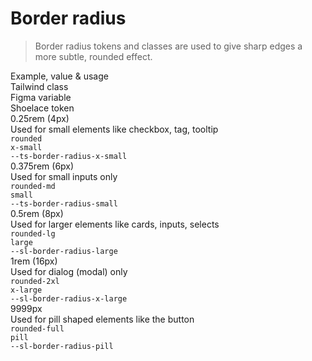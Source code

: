 # Border radius

> Border radius tokens and classes are used to give sharp edges a more subtle, rounded effect.

<sl-card class="token-style" style="margin-top: var(--ts-spacing-2x-large);">
  <div slot="header" class="token-style--header">
    <div>Example, value &amp; usage</div>
    <div>Tailwind class</div>
    <div>Figma variable</div>
    <div>Shoelace token</div>
  </div>
  <div class="token-style">
    <div><div class="border-radius-demo" style="border-radius: var(--ts-border-radius-x-small); width: 6rem; margin-bottom: var(--sl-spacing-small);"></div>
    <div style="font-weight: var(--ts-font-semibold)">0.25rem (4px)</div>
    <div>Used for small elements like checkbox, tag, tooltip</div>
  </div>
    <div><code>rounded</code></div>
    <div><code>x-small</code></div>
    <div><code>--ts-border-radius-x-small</code></div>
  </div>
  <div class="token-style">
    <div><div class="border-radius-demo" style="border-radius: var(--ts-border-radius-small); width: 6rem; margin-bottom: var(--sl-spacing-small);"></div>
    <div style="font-weight: var(--ts-font-semibold)">0.375rem (6px)</div>
    <div>Used for small inputs only</div>
  </div>
    <div><code>rounded-md</code></div>
    <div><code>small</code></div>
    <div><code>--ts-border-radius-small</code></div>
  </div>
  <div class="token-style">
    <div><div class="border-radius-demo" style="border-radius: var(--sl-border-radius-large); width: 6rem; margin-bottom: var(--sl-spacing-small);"></div>
    <div style="font-weight: var(--ts-font-semibold)">0.5rem (8px)</div>
    <div>Used for larger elements like cards, inputs, selects</div>
  </div>
    <div><code>rounded-lg</code></div>
    <div><code>large</code></div>
    <div><code>--sl-border-radius-large</code></div>
  </div>
  <div class="token-style">
    <div><div class="border-radius-demo" style="border-radius: var(--sl-border-radius-x-large); width: 6rem; margin-bottom: var(--sl-spacing-small);"></div>
    <div style="font-weight: var(--ts-font-semibold)">1rem (16px)</div>
    <div>Used for dialog (modal) only</div>
  </div>
    <div><code>rounded-2xl</code></div>
    <div><code>x-large</code></div>
    <div><code>--sl-border-radius-x-large</code></div>
  </div>
  <div class="token-style">
    <div><div class="border-radius-demo" style="border-radius: var(--sl-border-radius-pill); width: 6rem; margin-bottom: var(--sl-spacing-small);"></div>
    <div style="font-weight: var(--ts-font-semibold)">9999px</div>
    <div>Used for pill shaped elements like the button</div>
  </div>
    <div><code>rounded-full</code></div>
    <div><code>pill</code></div>
    <div><code>--sl-border-radius-pill</code></div>
  </div>
</sl-card>

